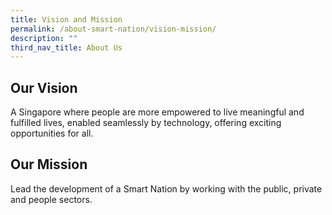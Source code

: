 ```yaml
---
title: Vision and Mission
permalink: /about-smart-nation/vision-mission/
description: ""
third_nav_title: About Us
---
```

## Our Vision

A Singapore where people are more empowered to live meaningful and fulfilled lives, enabled seamlessly by technology, offering exciting opportunities for all.

## Our Mission

Lead the development of a Smart Nation by working with the public, private and people sectors.

